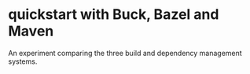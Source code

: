 # quickstart with Buck, Bazel and Maven

An experiment comparing the three build and
dependency management systems.

